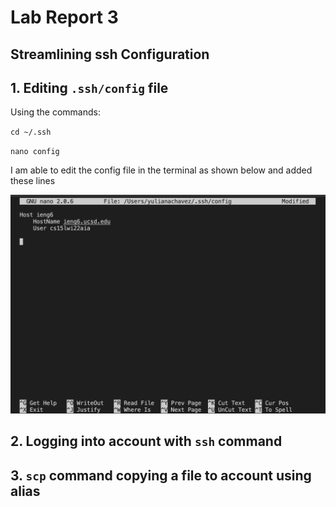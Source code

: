# Lab Report 3
## Streamlining ssh Configuration


## 1. Editing `.ssh/config` file
Using the commands:

`cd ~/.ssh`

`nano config`

I am able to edit the config file in the terminal as shown below and added these lines

![Image](img10.png)

## 2. Logging into account with `ssh` command


## 3. `scp` command copying a file to account using alias